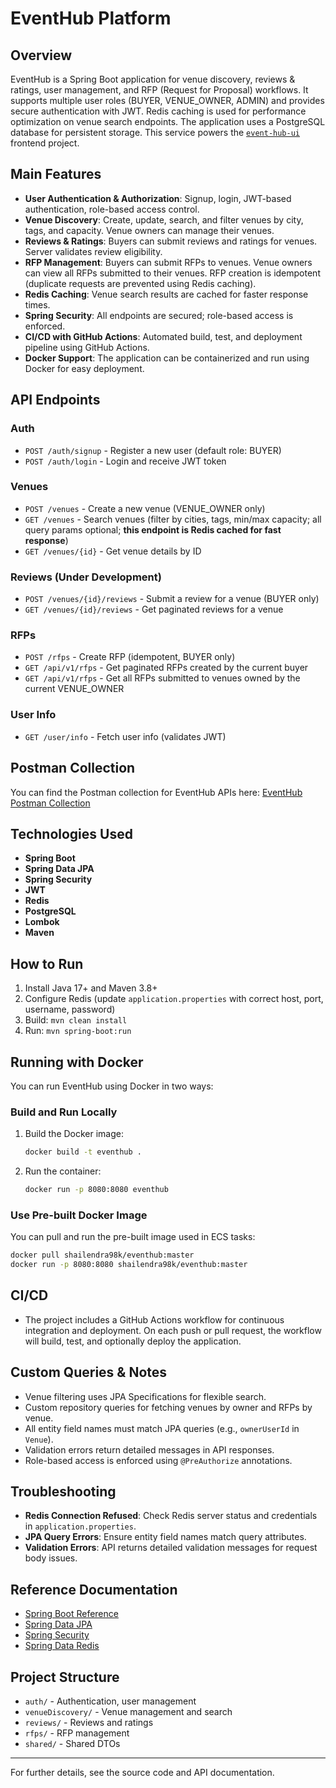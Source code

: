 # EventHub Platform

## Overview
EventHub is a Spring Boot application for venue discovery, reviews & ratings, user management, and RFP (Request for Proposal) workflows. It supports multiple user roles (BUYER, VENUE_OWNER, ADMIN) and provides secure authentication with JWT. Redis caching is used for performance optimization on venue search endpoints. The application uses a PostgreSQL database for persistent storage. This service powers the [`event-hub-ui`](https://github.com/shailendra98k/event-hub-ui) frontend project.

## Main Features
- **User Authentication & Authorization**: Signup, login, JWT-based authentication, role-based access control.
- **Venue Discovery**: Create, update, search, and filter venues by city, tags, and capacity. Venue owners can manage their venues.
- **Reviews & Ratings**: Buyers can submit reviews and ratings for venues. Server validates review eligibility.
- **RFP Management**: Buyers can submit RFPs to venues. Venue owners can view all RFPs submitted to their venues. RFP creation is idempotent (duplicate requests are prevented using Redis caching).
- **Redis Caching**: Venue search results are cached for faster response times.
- **Spring Security**: All endpoints are secured; role-based access is enforced.
- **CI/CD with GitHub Actions**: Automated build, test, and deployment pipeline using GitHub Actions.
- **Docker Support**: The application can be containerized and run using Docker for easy deployment.

## API Endpoints
### Auth
- `POST /auth/signup` - Register a new user (default role: BUYER)
- `POST /auth/login` - Login and receive JWT token

### Venues
- `POST /venues` - Create a new venue (VENUE_OWNER only)
- `GET /venues` - Search venues (filter by cities, tags, min/max capacity; all query params optional; **this endpoint is Redis cached for fast response**)
- `GET /venues/{id}` - Get venue details by ID

### Reviews (Under Development)
- `POST /venues/{id}/reviews` - Submit a review for a venue (BUYER only)
- `GET /venues/{id}/reviews` - Get paginated reviews for a venue

### RFPs
- `POST /rfps` - Create RFP (idempotent, BUYER only)
- `GET /api/v1/rfps` - Get paginated RFPs created by the current buyer
- `GET /api/v1/rfps` - Get all RFPs submitted to venues owned by the current VENUE_OWNER

### User Info
- `GET /user/info` - Fetch user info (validates JWT)

## Postman Collection
You can find the Postman collection for EventHub APIs here:
[EventHub Postman Collection](https://web.postman.co/workspace/My-Workspace~7dd2f8f1-8f90-42d2-841d-7db553af3d5b/collection/11123911-3031bff6-7f4b-4e8f-97c2-003f742864bd?action=share&source=copy-link&creator=11123911)


## Technologies Used
- **Spring Boot**
- **Spring Data JPA**
- **Spring Security**
- **JWT**
- **Redis**
- **PostgreSQL**
- **Lombok**
- **Maven**

## How to Run
1. Install Java 17+ and Maven 3.8+
2. Configure Redis (update `application.properties` with correct host, port, username, password)
3. Build: `mvn clean install`
4. Run: `mvn spring-boot:run`

## Running with Docker
You can run EventHub using Docker in two ways:

### Build and Run Locally
1. Build the Docker image:
   ```sh
   docker build -t eventhub .
   ```
2. Run the container:
   ```sh
   docker run -p 8080:8080 eventhub
   ```

### Use Pre-built Docker Image
You can pull and run the pre-built image used in ECS tasks:
```sh
docker pull shailendra98k/eventhub:master
docker run -p 8080:8080 shailendra98k/eventhub:master
```

## CI/CD
- The project includes a GitHub Actions workflow for continuous integration and deployment. On each push or pull request, the workflow will build, test, and optionally deploy the application.

## Custom Queries & Notes
- Venue filtering uses JPA Specifications for flexible search.
- Custom repository queries for fetching venues by owner and RFPs by venue.
- All entity field names must match JPA queries (e.g., `ownerUserId` in `Venue`).
- Validation errors return detailed messages in API responses.
- Role-based access is enforced using `@PreAuthorize` annotations.

## Troubleshooting
- **Redis Connection Refused**: Check Redis server status and credentials in `application.properties`.
- **JPA Query Errors**: Ensure entity field names match query attributes.
- **Validation Errors**: API returns detailed validation messages for request body issues.

## Reference Documentation
- [Spring Boot Reference](https://docs.spring.io/spring-boot/3.5.5/reference/)
- [Spring Data JPA](https://docs.spring.io/spring-boot/3.5.5/reference/data/sql.html#data.sql.jpa-and-spring-data)
- [Spring Security](https://docs.spring.io/spring-boot/3.5.5/reference/web/spring-security.html)
- [Spring Data Redis](https://docs.spring.io/spring-data/redis/docs/current/reference/html/)

## Project Structure
- `auth/` - Authentication, user management
- `venueDiscovery/` - Venue management and search
- `reviews/` - Reviews and ratings
- `rfps/` - RFP management
- `shared/` - Shared DTOs


---
For further details, see the source code and API documentation.

